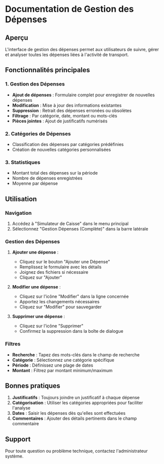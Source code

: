 # Documentation de Gestion des Dépenses

## Aperçu

L'interface de gestion des dépenses permet aux utilisateurs de suivre, gérer et analyser toutes les dépenses liées à l'activité de transport.

## Fonctionnalités principales

### 1. Gestion des Dépenses
- **Ajout de dépenses** : Formulaire complet pour enregistrer de nouvelles dépenses
- **Modification** : Mise à jour des informations existantes
- **Suppression** : Retrait des dépenses erronées ou obsolètes
- **Filtrage** : Par catégorie, date, montant ou mots-clés
- **Pièces jointes** : Ajout de justificatifs numérisés

### 2. Catégories de Dépenses
- Classification des dépenses par catégories prédéfinies
- Création de nouvelles catégories personnalisées

### 3. Statistiques
- Montant total des dépenses sur la période
- Nombre de dépenses enregistrées
- Moyenne par dépense

## Utilisation

### Navigation
1. Accédez à "Simulateur de Caisse" dans le menu principal
2. Sélectionnez "Gestion Dépenses (Complète)" dans la barre latérale

### Gestion des Dépenses
1. **Ajouter une dépense** :
   - Cliquez sur le bouton "Ajouter une Dépense"
   - Remplissez le formulaire avec les détails
   - Joignez des fichiers si nécessaire
   - Cliquez sur "Ajouter"

2. **Modifier une dépense** :
   - Cliquez sur l'icône "Modifier" dans la ligne concernée
   - Apportez les changements nécessaires
   - Cliquez sur "Modifier" pour sauvegarder

3. **Supprimer une dépense** :
   - Cliquez sur l'icône "Supprimer"
   - Confirmez la suppression dans la boîte de dialogue

### Filtres
- **Recherche** : Tapez des mots-clés dans le champ de recherche
- **Catégorie** : Sélectionnez une catégorie spécifique
- **Période** : Définissez une plage de dates
- **Montant** : Filtrez par montant minimum/maximum

## Bonnes pratiques

1. **Justificatifs** : Toujours joindre un justificatif à chaque dépense
2. **Catégorisation** : Utiliser les catégories appropriées pour faciliter l'analyse
3. **Dates** : Saisir les dépenses dès qu'elles sont effectuées
4. **Commentaires** : Ajouter des détails pertinents dans le champ commentaire

## Support

Pour toute question ou problème technique, contactez l'administrateur système.